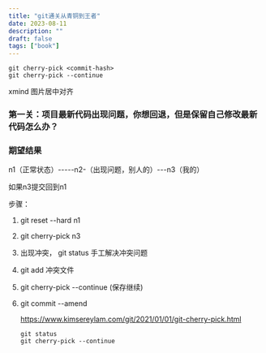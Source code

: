 ```yaml
---
title: "git通关从青铜到王者"
date: 2023-08-11
description: ""
draft: false
tags: ["book"]
---
```







```shell
git cherry-pick <commit-hash>
git cherry-pick --continue
```








xmind 图片居中对齐






### 第一关：项目最新代码出现问题，你想回退，但是保留自己修改最新代码怎么办？



### 期望结果

n1（正常状态）-----n2-（出现问题，别人的）---n3（我的）

如果n3提交回到n1



步骤：



1.  git  reset --hard n1 

2.  git cherry-pick n3

3.  出现冲突， git status 手工解决冲突问题

4. git add 冲突文件

5. git cherry-pick --continue (保存继续)

6. git commit --amend

   

   

   

   https://www.kimsereylam.com/git/2021/01/01/git-cherry-pick.html

   ```
   git status
   git cherry-pick --continue
   ```

   













































